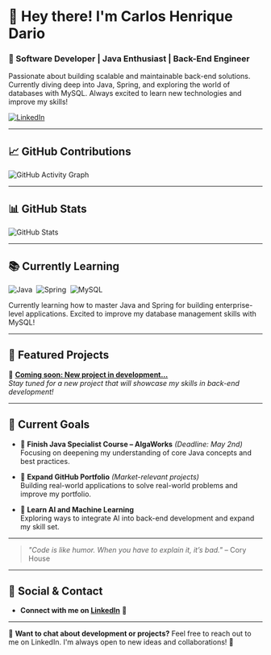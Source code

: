 # 👋 Hey there! I'm Carlos Henrique Dario  
### 🚀 Software Developer | Java Enthusiast | Back-End Engineer

Passionate about building scalable and maintainable back-end solutions. Currently diving deep into Java, Spring, and exploring the world of databases with MySQL. Always excited to learn new technologies and improve my skills!

[![LinkedIn](https://img.shields.io/badge/-Carlos%20Henrique%20Dario-0077B5?style=for-the-badge&logo=linkedin&logoColor=white)](https://www.linkedin.com/in/carloshbdario/)

---

## 📈 GitHub Contributions

![GitHub Activity Graph](https://github-readme-activity-graph.cyclic.app/graph?username=carloshdario&theme=github)

---

## 📊 GitHub Stats

![GitHub Stats](https://github-readme-stats.vercel.app/api?username=carloshdario&show_icons=true&hide=issues,pullrequests&theme=radical)

---

## 📚 Currently Learning

<div style="display: flex; gap: 8px;">
  <img align="center" alt="Java" src="https://img.shields.io/badge/Java-ED8B00?style=for-the-badge&logo=openjdk&logoColor=white"/>
  <img align="center" alt="Spring" src="https://img.shields.io/badge/Spring-6DB33F?style=for-the-badge&logo=spring&logoColor=white"/>
  <img align="center" alt="MySQL" src="https://img.shields.io/badge/MySQL-00758F?style=for-the-badge&logo=mysql&logoColor=white"/>
</div>

Currently learning how to master Java and Spring for building enterprise-level applications. Excited to improve my database management skills with MySQL!

---

## 🚀 Featured Projects  

🔹 **[Coming soon: New project in development...]()**  
*Stay tuned for a new project that will showcase my skills in back-end development!*

---

## 🎯 Current Goals

- 🎯 **Finish Java Specialist Course – AlgaWorks** *(Deadline: May 2nd)*  
  Focusing on deepening my understanding of core Java concepts and best practices.
  
- 🚀 **Expand GitHub Portfolio** *(Market-relevant projects)*  
  Building real-world applications to solve real-world problems and improve my portfolio.

- 🌱 **Learn AI and Machine Learning**  
  Exploring ways to integrate AI into back-end development and expand my skill set.

---

> *"Code is like humor. When you have to explain it, it’s bad."* – Cory House  

---

## 📱 Social & Contact  

- **Connect with me on [LinkedIn](https://www.linkedin.com/in/carloshbdario/)** 🚀  

---

💬 **Want to chat about development or projects?** Feel free to reach out to me on LinkedIn. I'm always open to new ideas and collaborations! 🚀

